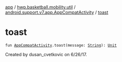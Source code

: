 [app](../../index.md) / [hwp.basketball.mobility.util](../index.md) / [android.support.v7.app.AppCompatActivity](index.md) / [toast](.)

# toast

`fun `[`AppCompatActivity`](https://developer.android.com/reference/android/support/v7/app/AppCompatActivity.html)`.toast(message: `[`String`](https://kotlinlang.org/api/latest/jvm/stdlib/kotlin/-string/index.html)`): `[`Unit`](https://kotlinlang.org/api/latest/jvm/stdlib/kotlin/-unit/index.html)

Created by dusan_cvetkovic on 6/26/17.

